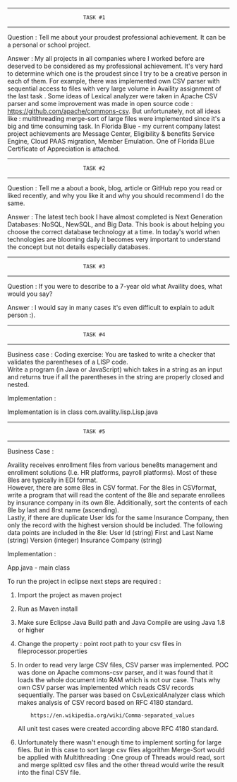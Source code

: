 -------------------------------------------------------------
							TASK #1
-------------------------------------------------------------	

Question : Tell me about your proudest professional achievement.  It can be a personal or school project. 

Answer : My all projects in all companies where I worked before are deserved to be considered
		as my professional achievement. It's very hard to determine which one is the proudest since I try to be 
		a creative person in each of them.
		For example, there was implemented own CSV parser with sequential access to 
		files with very large volume in Availity assignment of the last task . Some ideas of Lexical analyzer were 
		taken in Apache CSV parser and some improvement was made in open source code : https://github.com/apache/commons-csv.
		But unfortunately, not all ideas like : multithreading merge-sort of large files were implemented since it's a big and time consuming task.
		In Florida Blue - my current company latest project achievements are  Message Center, Eligibility & benefits Service Engine,
		Cloud PAAS migration, Member Emulation. One of Florida BLue Certificate of Appreciation is attached.
  



-------------------------------------------------------------
							TASK #2
-------------------------------------------------------------	

Question : Tell me a about a book, blog, article or GitHub repo you read or liked recently, and why you like it and why you should recommend I do the same. 

Answer : The latest tech book I have almost completed is Next Generation Databases: NoSQL, NewSQL, and Big Data.
 		This book is about helping you choose the correct database technology at a time. 
 		In today's world when technologies are blooming daily it becomes very important to understand the concept but not details especially databases.  
	

-------------------------------------------------------------
							TASK #3
-------------------------------------------------------------

Question : If you were to describe to a 7-year old what Availity does, what would you say? 

Answer : I would say in many cases it's even difficult to explain to adult person :). 

-------------------------------------------------------------
							TASK #4
-------------------------------------------------------------										

Business case :
Coding exercise: You are tasked to write a checker that validates the parentheses of a LISP code.  
Write a program (in Java or JavaScript) which takes in a string as an input and returns true if all the parentheses 
in the string are properly closed and nested.


Implementation :

Implementation is in class com.availity.lisp.Lisp.java

-------------------------------------------------------------
							TASK #5
-------------------------------------------------------------

Business Case :

Availity receives enrollment files from various bene8ts management and enrollment 
solutions (I.e. HR platforms, payroll platforms).  Most of these 8les are typically in EDI format.  
However, there are some 8les in CSV format.  For the 8les in CSVformat, 
write a program that will read the content of the 8le and separate enrollees by insurance company in its own 8le. 
Additionally, sort the contents of each 8le by last and 8rst name (ascending).  
Lastly, if there are duplicate User Ids for the same Insurance Company, then only the record with the highest version 
should be included. The following data points are included in the 8le:
User Id (string)
First and Last Name (string)
Version (integer)
Insurance Company (string)


Implementation :

App.java - main class

To run the project in eclipse next steps are required :

1. Import the project as maven project
2. Run as Maven install
3. Make sure Eclipse Java Build path and Java Compile are using Java 1.8 or higher
4. Change the property : point root path to your csv files in fileprocessor.properties


1. 	In order to read very large CSV files, CSV parser was implemented.
	POC was done on Apache commons-csv parser, and it was found that it loads the whole document into RAM
	which is not our case. Thats why own CSV parser was implemented which reads CSV records sequentially.
	The parser was based on CsvLexicalAnalyzer class which makes analysis of CSV record based on RFC 4180 standard.

			https://en.wikipedia.org/wiki/Comma-separated_values
	
	All unit test cases were created according above RFC 4180 standard.
			
2.	Unfortunately there wasn't enough time to implement sorting for large files. 
	But in this case to sort large csv files algorithm Merge-Sort would be applied with Multithreading :
	One group of Threads would read, sort and merge splitted csv files and the other thread would write the result into the final CSV file.